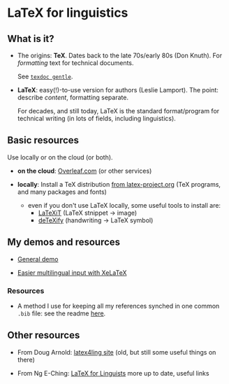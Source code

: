 # LaTeX for linguistics

## What is it?

- The origins: __TeX__. Dates back to the late 70s/early 80s (Don Knuth). For *formatting* text for technical documents.

  See [`texdoc gentle`](https://www.ctan.org/pkg/gentle).

- __LaTeX__: easy(!)-to-use version for authors (Leslie Lamport). The point: describe *content*, formatting separate.

  For decades, and still today, LaTeX is the standard format/program for technical writing (in lots of fields, including linguistics).


## Basic resources

Use locally or on the cloud (or both).

- __on the cloud__: [Overleaf.com](http://overleaf.com) (or other services)
- __locally__: Install a TeX distribution [from latex-project.org](https://www.latex-project.org/get/#tex-distributions) (TeX programs, and many packages and fonts)

  - even if you don't use LaTeX locally, some useful tools to install are:
    - [LaTeXiT](https://www.chachatelier.fr/latexit/) (LaTeX stnippet -> image)
    - [deTeXify](https://detexify.kirelabs.org/classify.html) (handwriting -> LaTeX symbol)



## My demos and resources

- [General demo](https://www.overleaf.com/read/qvdscvjbtjxr)

- [Easier multilingual input with XeLaTeX](https://www.overleaf.com/read/bsdkxhhxzfrh)

### Resources

- A method I use for keeping all my references synched in one common `.bib` file: see the readme [here](https://github.com/postylem/allbib).

## Other resources

- From Doug Arnold: [latex4ling site](https://www1.essex.ac.uk/linguistics/external/clmt/latex4ling/) (old, but still some useful things on there)

- From Ng E-Ching: [LaTeX for Linguists](https://www.eching.org/resources/latex/for-linguistics/) more up to date, useful links








